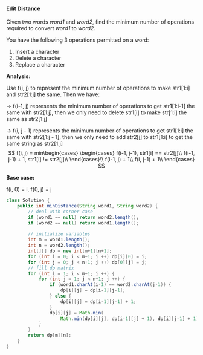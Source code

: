 #### Edit Distance

Given two words *word1* and *word2*, find the minimum number of operations required to convert *word1* to *word2*.

You have the following 3 operations permitted on a word:

1. Insert a character
2. Delete a character
3. Replace a character

**Analysis:**

Use f(i, j) to represent the minimum number of operations to make str1[1:i] and str2[1:j] the same. Then we have:

-> f(i-1, j) represents the minimum number of operations to get str1[1:i-1] the same with str2[1:j], then we only need to delete str1[i] to make str[1:i] the same as str2[1:j] 

-> f(i, j - 1) represents the minimum number of operations to get str1[1:i] the same with str2[1:j - 1], then we only need to add str2[j] to str1[1:i] to get the same string as str2[1:j] 
$$
f(i, j) = min\begin{cases}
	\begin{cases}
		f(i-1, j-1), str1[i] == str2[j]\\
		f(i-1, j-1) + 1, str1[i] != str2[j]\\
	\end{cases}\\
	f(i-1, j) + 1\\
	f(i, j-1) + 1\\
\end{cases}
$$


 **Base case:**

f(i, 0) = i, f(0, j) = j



```java
class Solution {
    public int minDistance(String word1, String word2) {
        // deal with corner case
        if (word1 == null) return word2.length();
        if (word2 == null) return word1.length();
        
        // initialize variables
        int m = word1.length();
        int n = word2.length();
        int[][] dp = new int[m+1][n+1];
        for (int i = 0; i < m+1; i ++) dp[i][0] = i;
        for (int j = 0; j < n+1; j ++) dp[0][j] = j;
        // fill dp matrix
        for (int i = 1; i < m+1; i ++) {
            for (int j = 1; j < n+1; j ++) {
                if (word1.charAt(i-1) == word2.charAt(j-1)) {
                    dp[i][j] = dp[i-1][j-1];
                } else {
                    dp[i][j] = dp[i-1][j-1] + 1;
                }
                dp[i][j] = Math.min(
                    Math.min(dp[i][j], dp[i-1][j] + 1), dp[i][j-1] + 1);
            }
        }
        return dp[m][n];
    }
}
```

